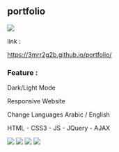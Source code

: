 <h2 text-align='center'>portfolio</h2>
<Img src='https://i.imgur.com/DZW8v6f.jpg'/>

link :

https://3mrr2g2b.github.io/portfolio/

<h3>Feature :</h3>

<p>

Dark/Light Mode

Responsive Website

Change Languages Arabic / English

HTML - CSS3 - JS - JQuery - AJAX

</p>

<img src='https://i.imgur.com/3q8I866.png'/>

<img src='https://i.imgur.com/hraQt46.png'/>

<img src='https://i.imgur.com/9pvL3U3.png'/>

<img src='https://i.imgur.com/XPX1K7w.png'/>

